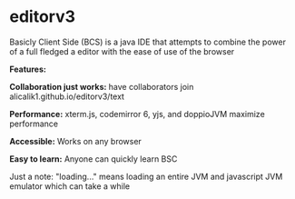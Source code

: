 # editorv3

Basicly Client Side (BCS) is a java IDE that attempts to combine the
power of a full fledged a editor with the ease of use of the browser

**Features:**

**Collaboration just works:**
have collaborators join
alicalik1.github.io/editorv3/text  

**Performance:**
xterm.js, codemirror 6, yjs, and
doppioJVM maximize performance

**Accessible:**
Works on any browser

**Easy to learn:**
Anyone can quickly learn BSC

Just a note: "loading..." means loading an entire JVM
and javascript JVM emulator which can take a while

